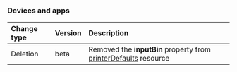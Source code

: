 ### Devices and apps

| **Change type** | **Version** | **Description** |
|:---|:---|:---|
|Deletion|beta|Removed the **inputBin** property from [printerDefaults](https://docs.microsoft.com/en-us/graph/api/resources/printerDefaults?view=graph-rest-beta) resource|
